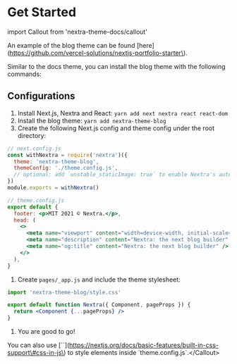 # Get Started

import Callout from 'nextra-theme-docs/callout'

 An example of the blog theme can be found \[here\]\(https://github.com/vercel-solutions/nextjs-portfolio-starter\).

Similar to the docs theme, you can install the blog theme with the following commands:

## Configurations

1. Install Next.js, Nextra and React: `yarn add next nextra react react-dom`
2. Install the blog theme: `yarn add nextra-theme-blog`
3. Create the following Next.js config and theme config under the root directory:

```jsx
// next.config.js
const withNextra = require('nextra')({
  theme: 'nextra-theme-blog',
  themeConfig: './theme.config.js',
  // optional: add `unstable_staticImage: true` to enable Nextra's auto image import
})
module.exports = withNextra()
```

```jsx
// theme.config.js
export default {
  footer: <p>MIT 2021 © Nextra.</p>,
  head: (
    <>
      <meta name="viewport" content="width=device-width, initial-scale=1.0" />
      <meta name="description" content="Nextra: the next blog builder" />
      <meta name="og:title" content="Nextra: the next blog builder" />
    </>
  ),
}
```

1. Create `pages/_app.js` and include the theme stylesheet:

```jsx
import 'nextra-theme-blog/style.css'

export default function Nextra({ Component, pageProps }) {
  return <Component {...pageProps} />
}
```

1. You are good to go!

 You can also use \[\`\`\]\(https://nextjs.org/docs/basic-features/built-in-css-support\#css-in-js\) to style elements inside \`theme.config.js\`.&lt;/Callout&gt;


